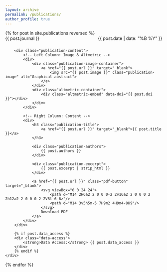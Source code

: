 ```yaml
---
layout: archive
permalink: /publications/
author_profile: true
---
```


<style>
/* Improved PDF Button */
.pdf-button {
    background: #5474B8;
    color: white !important;
    padding: 0.5rem 1rem;
    border-radius: 6px;
    display: inline-flex;
    align-items: center;
    gap: 0.5rem;
    text-decoration: none !important;
    transition: background 0.2s ease;
}

.pdf-button svg {
    width: 18px;
    height: 18px;
    fill: currentColor;
}

.pdf-button:hover {
    background: #405d9c;
}

/* Enhanced Image Styling */
.publication-image-container {
    margin: 1rem 0;
    position: relative;
    border-radius: 8px;
    overflow: hidden;
    box-shadow: 0 2px 8px rgba(0,0,0,0.1);
}

.publication-image {
    width: 100%;
    height: 200px;
    object-fit: cover;
    transition: transform 0.3s ease;
}

/* Improved Layout Structure */
.publication-header {
    display: flex;
    justify-content: space-between;
    align-items: baseline;
    margin-bottom: 1.5rem;
}

.publication-content {
    display: grid;
    grid-template-columns: 250px 1fr;
    gap: 2rem;
}

/* Altmetric Positioning */
.altmetric-container {
    margin-top: 1rem;
}
</style>

<div class="publication-grid">
{% for post in site.publications reversed %}
    <div class="publication-card">
        <!-- Header with Journal & Date -->
        <div class="publication-header">
            <span class="publication-journal">{{ post.journal }}</span>
            <span class="publication-date">{{ post.date | date: "%B %Y" }}</span>
        </div>

        <div class="publication-content">
            <!-- Left Column: Image & Altmetric -->
            <div>
                <div class="publication-image-container">
                    <a href="{{ post.url }}" target="_blank">
                        <img src="{{ post.image }}" class="publication-image" alt="Graphical abstract">
                    </a>
                </div>
                <div class="altmetric-container">
                    <div class="altmetric-embed" data-doi="{{ post.doi }}"></div>
                </div>
            </div>

            <!-- Right Column: Content -->
            <div>
                <h3 class="publication-title">
                    <a href="{{ post.url }}" target="_blank">{{ post.title }}</a>
                </h3>

                <div class="publication-authors">
                    {{ post.authors }}
                </div>

                <div class="publication-excerpt">
                    {{ post.excerpt | strip_html }}
                </div>

                <a href="{{ post.url }}" class="pdf-button" target="_blank">
                    <svg viewBox="0 0 24 24">
                        <path d="M14 2H6a2 2 0 0 0-2 2v16a2 2 0 0 0 2 2h12a2 2 0 0 0 2-2V8l-6-6z"/>
                        <path d="M14 3v5h5m-5 7H9m2 4H9m4-8H9"/>
                    </svg>
                    Download PDF
                </a>
            </div>
        </div>

        {% if post.data_access %}
        <div class="data-access">
            <strong>Data Access:</strong> {{ post.data_access }}
        </div>
        {% endif %}
    </div>
{% endfor %}
</div>
